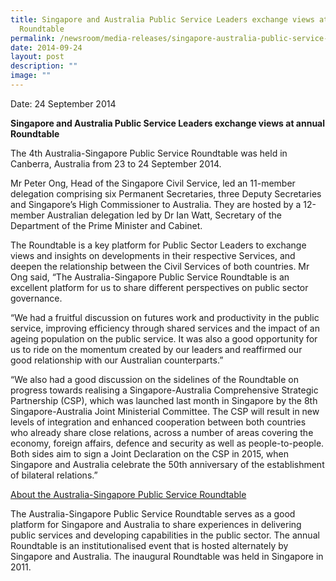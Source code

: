 ```yaml
---
title: Singapore and Australia Public Service Leaders exchange views at annual
  Roundtable
permalink: /newsroom/media-releases/singapore-australia-public-service-leaders-exchange-views-roundtable-2014/
date: 2014-09-24
layout: post
description: ""
image: ""
---
```

Date: 24 September 2014

**Singapore and Australia Public Service Leaders exchange views at annual Roundtable**

The 4th Australia-Singapore Public Service Roundtable was held in Canberra, Australia from 23 to 24 September 2014.

Mr Peter Ong, Head of the Singapore Civil Service, led an 11-member delegation comprising six Permanent Secretaries, three Deputy Secretaries and Singapore’s High Commissioner to Australia. They are hosted by a 12-member Australian delegation led by Dr Ian Watt, Secretary of the Department of the Prime Minister and Cabinet.

The Roundtable is a key platform for Public Sector Leaders to exchange views and insights on developments in their respective Services, and deepen the relationship between the Civil Services of both countries. Mr Ong said, “The Australia-Singapore Public Service Roundtable is an excellent platform for us to share different perspectives on public sector governance.

“We had a fruitful discussion on futures work and productivity in the public service, improving efficiency through shared services and the impact of an ageing population on the public service. It was also a good opportunity for us to ride on the momentum created by our leaders and reaffirmed our good relationship with our Australian counterparts.”

“We also had a good discussion on the sidelines of the Roundtable on progress towards realising a Singapore-Australia Comprehensive Strategic Partnership (CSP), which was launched last month in Singapore by the 8th Singapore-Australia Joint Ministerial Committee. The CSP will result in new levels of integration and enhanced cooperation between both countries who already share close relations, across a number of areas covering the economy, foreign affairs, defence and security as well as people-to-people. Both sides aim to sign a Joint Declaration on the CSP in 2015, when Singapore and Australia celebrate the 50th anniversary of the establishment of bilateral relations.”

<u>About the Australia-Singapore Public Service Roundtable</u>

The Australia-Singapore Public Service Roundtable serves as a good platform for Singapore and Australia to share experiences in delivering public services and developing capabilities in the public sector. The annual Roundtable is an institutionalised event that is hosted alternately by Singapore and Australia. The inaugural Roundtable was held in Singapore in 2011.